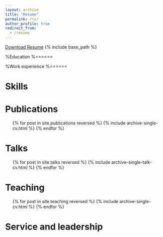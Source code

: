 ```yaml
---
layout: archive
title: "Resume"
permalink: /cv/
author_profile: true
redirect_from:
  - /resume
---
```

[Download Resume](https://salehajafri.github.io)
{% include base_path %}

%Education
%======


%Work experience
%======

  
Skills
======


Publications
======
  <ul>{% for post in site.publications reversed %}
    {% include archive-single-cv.html %}
  {% endfor %}</ul>
  
Talks
======
  <ul>{% for post in site.talks reversed %}
    {% include archive-single-talk-cv.html  %}
  {% endfor %}</ul>
  
Teaching
======
  <ul>{% for post in site.teaching reversed %}
    {% include archive-single-cv.html %}
  {% endfor %}</ul>
  
Service and leadership
======

